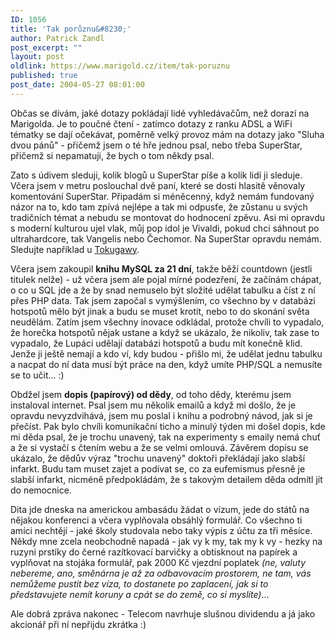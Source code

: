 ```yaml
---
ID: 1056
title: 'Tak porůznu&#8230;'
author: Patrick Zandl
post_excerpt: ""
layout: post
oldlink: https://www.marigold.cz/item/tak-poruznu
published: true
post_date: 2004-05-27 08:01:00
---
```

<p>
Občas se dívám, jaké dotazy pokládají lidé vyhledávačům, než dorazí na Marigolda. Je to poučné čtení - zatímco dotazy z ranku ADSL a WiFi tématky se dají očekávat, poměrně velký provoz mám na dotazy jako "Sluha dvou pánů" - přičemž jsem o té hře jednou psal, nebo třeba SuperStar, přičemž si nepamatuji, že bych o tom někdy psal. </p>

<p>
Zato s údivem sleduji, kolik blogů u SuperStar píše a kolik lidí ji sleduje. Včera jsem v metru poslouchal dvě paní, které se dosti hlasitě věnovaly komentování SuperStar. Připadám si méněcenný, když nemám fundovaný názor na to, kdo tam zpívá nejlépe a tak mi odpusťe, že zůstanu u svých tradičních témat a nebudu se montovat do hodnocení zpěvu. Asi mi opravdu s moderní kulturou ujel vlak, můj pop idol je Vivaldi, pokud chci sáhnout po ultrahardcore, tak Vangelis nebo Čechomor. Na SuperStar opravdu nemám. Sledujte například u <a href="http://blog.zbroj.info/">Tokugawy</a>.</p>

<p>
Včera jsem zakoupil <STRONG>knihu MySQL za 21 dní</STRONG>, takže běží countdown (jestli titulek nelže) - už včera jsem ale pojal mírné podezření, že začínám chápat, o co u SQL jde a že by snad nemuselo být složité udělat tabulku a číst z ní přes PHP data. Tak jsem započal s vymýšlením, co všechno by v databázi hotspotů mělo být jinak a budu se muset krotit, nebo to do skonání světa neudělám. Zatím jsem všechny inovace odkládal, protože chvíli to vypadalo, že horečka hotspotů nějak ustane a když se ukázalo, že nikoliv, tak zase to vypadalo, že Lupáci udělají databázi hotspotů a budu mít konečně klid. Jenže ji ještě nemají a kdo ví, kdy budou - přišlo mi, že udělat jednu tabulku a nacpat do ní data musí být práce na den, když umíte PHP/SQL a nemusíte se to učit... :)</p>

<p>
Obdžel jsem <STRONG>dopis (papírový) od dědy</STRONG>, od toho dědy, kterému jsem instaloval internet. Psal jsem mu několik emailů a když mi došlo, že je opravdu nevyzdvihává, jsem mu poslal i knihu a podrobný návod, jak si je přečíst. Pak bylo chvíli komunikační ticho a minulý týden mi došel dopis, kde mi děda psal, že je trochu unavený, tak na experimenty s emaily nemá chuť a že si vystačí s čtením webu a že se velmi omlouvá. Závěrem dopisu se ukázalo, že dědův výraz "trochu unavený" doktoři překládají jako slabší infarkt. Budu tam muset zajet a podívat se, co za eufemismus přesně je slabší infarkt, nicméně předpokládám, že s takovým detailem děda odmítl jít do nemocnice.</p>

<p>
Dita jde dneska na americkou ambasádu žádat o vízum, jede do států na nějakou konferenci a včera vyplňovala obsáhlý formulář. Co všechno ti amíci nechtějí - jaké školy studovala nebo taky výpis z účtu za tři měsíce. Někdy mne zcela neobchodně napadá - jak vy k my, tak my k vy - hezky na ruzyni prstíky do černé razítkovací barvičky a obtisknout na papírek a vyplňovat na stojáka formulář, pak 2000 Kč&#160;vjezdní poplatek <EM>(ne, valuty nebereme, ano, směnárna je až za odbavovacím prostorem, ne tam, vás nemůžeme pustit bez víza, to dostanete po zaplacení, jak si to představujete nemít koruny a cpát se do země, co si myslíte)</EM>...</p>

<p>
Ale dobrá zpráva nakonec - Telecom navrhuje slušnou dividendu a já jako akcionář při ní nepřijdu zkrátka :)</p>
